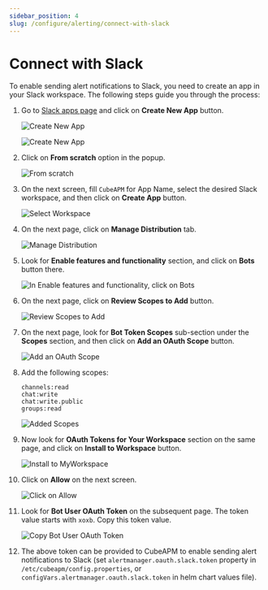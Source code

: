 ```yaml
---
sidebar_position: 4
slug: /configure/alerting/connect-with-slack
---
```


# Connect with Slack

To enable sending alert notifications to Slack, you need to create an app in your Slack workspace. The following steps guide you through the process:

1. Go to [Slack apps page](https://api.slack.com/apps/) and click on **Create New App** button.

   ![Create New App](/img/configure/alerting/slack/create-an-app.png)

   ![Create New App](/img/configure/alerting/slack/create-new-app.png)

1. Click on **From scratch** option in the popup.

   ![From scratch](/img/configure/alerting/slack/from-scratch.png)

1. On the next screen, fill `CubeAPM` for App Name, select the desired Slack workspace, and then click on **Create App** button.

   ![Select Workspace](/img/configure/alerting/slack/select-workspace.png)

1. On the next page, click on **Manage Distribution** tab.

   ![Manage Distribution](/img/configure/alerting/slack/manage-distribution.png)

1. Look for **Enable features and functionality** section, and click on **Bots** button there.

   ![In Enable features and functionality, click on Bots](/img/configure/alerting/slack/bots.png)

1. On the next page, click on **Review Scopes to Add** button.

   ![Review Scopes to Add](/img/configure/alerting/slack/review-scopes.png)

1. On the next page, look for **Bot Token Scopes** sub-section under the **Scopes** section, and then click on **Add an OAuth Scope** button.

   ![Add an OAuth Scope](/img/configure/alerting/slack/add-scopes.png)

1. Add the following scopes:

   ```
   channels:read
   chat:write
   chat:write.public
   groups:read
   ```

   ![Added Scopes](/img/configure/alerting/slack/scopes.png)

1. Now look for **OAuth Tokens for Your Workspace** section on the same page, and click on **Install to Workspace** button.

   ![Install to MyWorkspace](/img/configure/alerting/slack/install-workspace.png)

1. Click on **Allow** on the next screen.

   ![Click on Allow](/img/configure/alerting/slack/allow.png)

1. Look for **Bot User OAuth Token** on the subsequent page. The token value starts with `xoxb`. Copy this token value.

   ![Copy Bot User OAuth Token](/img/configure/alerting/slack/oauth-token.png)

1. The above token can be provided to CubeAPM to enable sending alert notifications to Slack (set `alertmanager.oauth.slack.token` property in `/etc/cubeapm/config.properties`, or `configVars.alertmanager.oauth.slack.token` in helm chart values file).
